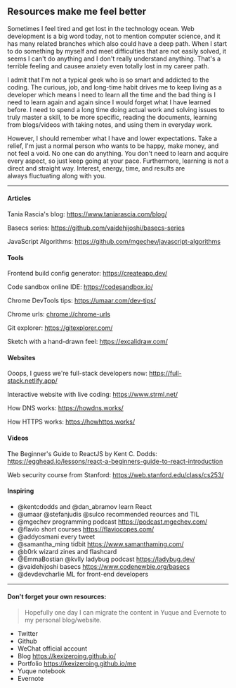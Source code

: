 ## Resources make me feel better

Sometimes I feel tired and get lost in the technology ocean. Web development is a big word today, not to mention computer science, and it has many related branches which also could have a deep path. When I start to do something by myself and meet difficulties that are not easily solved, it seems I can't do anything and I don't really understand anything. That's a terrible feeling and causee anxiety even totally lost in my career path.

I admit that I'm not a typical geek who is so smart and addicted to the coding. The curious, job, and long-time habit drives me to keep living as a developer which means I need to learn all the time and the bad thing is I need to learn again and again since I would forget what I have learned before. I need to spend a long time doing actual work and solving issues to truly master a skill, to be more specific, reading the documents, learning from blogs/videos with taking notes, and using them in everyday work.

However, I should remember what I have and lower expectations. Take a relief, I'm just a normal person who wants to be happy, make money, and not feel a void. No one can do anything. You don't need to learn and acquire every aspect, so just keep going at your pace. Furthermore, learning is not a direct and straight way. Interest, energy, time, and results are always fluctuating along with you.

---

#### Articles

Tania Rascia's blog: https://www.taniarascia.com/blog/

Basecs series: https://github.com/vaidehijoshi/basecs-series

JavaScript Algorithms: https://github.com/mgechev/javascript-algorithms

#### Tools

Frontend build config generator: https://createapp.dev/

Code sandbox online IDE: https://codesandbox.io/

Chrome DevTools tips: https://umaar.com/dev-tips/

Chrome urls: [chrome://chrome-urls](chrome://chrome-urls/)

Git explorer: https://gitexplorer.com/

Sketch with a hand-drawn feel: https://excalidraw.com/

#### Websites

Ooops, I guess we're full-stack developers now: https://full-stack.netlify.app/

Interactive website with live coding: https://www.strml.net/

How DNS works: https://howdns.works/

How HTTPS works: https://howhttps.works/

#### Videos

The Beginner's Guide to
ReactJS by Kent C. Dodds: https://egghead.io/lessons/react-a-beginners-guide-to-react-introduction

Web security course from Stanford: https://web.stanford.edu/class/cs253/

#### Inspiring

- @kentcdodds and @dan_abramov learn React
- @umaar @stefanjudis @sulco recommended reources and TIL
- @mgechev programming podcast https://podcast.mgechev.com/
- @flavio short courses https://flaviocopes.com/
- @addyosmani every tweet
- @samantha_ming tidbit https://www.samanthaming.com/
- @b0rk wizard zines and flashcard
- @EmmaBostian @kvlly ladybug podcast https://ladybug.dev/
- @vaidehijoshi basecs https://www.codenewbie.org/basecs
- @devdevcharlie ML for front-end developers

---

#### Don't forget your own resources:

> Hopefully one day I can migrate the content in Yuque and Evernote to my personal blog/website.

- Twitter
- Github
- WeChat official account
- Blog https://kexizeroing.github.io/
- Portfolio https://kexizeroing.github.io/me
- Yuque notebook
- Evernote

